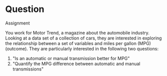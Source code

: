 Question
================

Assignment

You work for Motor Trend, a magazine about the automobile industry. Looking at a data set of a collection of cars, they are interested in exploring the relationship between a set of variables and miles per gallon (MPG) (outcome). They are particularly interested in the following two questions:
1. "Is an automatic or manual transmission better for MPG"
2. "Quantify the MPG difference between automatic and manual transmissions"
